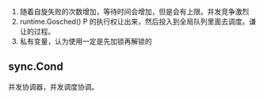 1. 随着自旋失败的次数增加，等待时间会增加，但是会有上限。并发竞争激烈
2. runtime.Gosched() P 的执行权让出来，然后投入到全局队列里面去调度。谦让的过程。
3. 私有变量，认为使用一定是先加锁再解锁的

## sync.Cond

并发协调器，并发调度协调。

